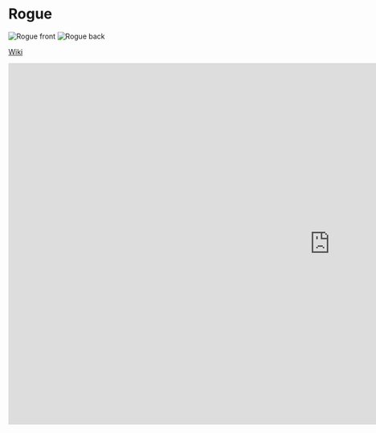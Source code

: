 # Rogue

![Rogue front](../assets/rogue_front.jpeg)
![Rogue back](../assets/rogue_back.jpeg)

[Wiki](https://homm3bg.wiki/units/rogues)

<!-- [Unboxing](https://youtube.com/embed/RCvJ-YIeEgY?start=1935&end=1942&mute=1&autoplay=1&cc_load_policy=3) -->

<!-- ![type:video](https://youtube.com/embed/RCvJ-YIeEgY?start=1935&end=1942&mute=1){ height="840" width="560" } -->
<div class="video-wrapper">
  <iframe width="1280" height="720" src="https://youtube.com/embed/RCvJ-YIeEgY?start=1935&end=1942&mute=1" frameborder="0" allowfullscreen></iframe>
</div>
